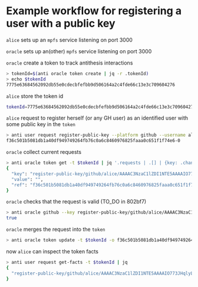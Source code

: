 # Example workflow for registering a user with a public key

`alice` sets up an `mpfs` service listening on port 3000

`oracle` sets up an(other) `mpfs` service listening on port 3000

`oracle` create a token to track antithesis interactions

```bash
> tokenId=$(anti oracle token create | jq -r .tokenId)
> echo $tokenId
7775e63684562092db55e0cdecbfefbb9d506164a2c4fde66c13e3c709604276
```
`alice` store the token id

```bash
tokenId=7775e63684562092db55e0cdecbfefbb9d506164a2c4fde66c13e3c709604276
```

`alice` request to register herself (or any GH user) as an identified user with some public key in the `token`

``` bash
> anti user request register-public-key --platform github --username alice --pubkeyhash AAAAC3NzaC1lZDI1NTE5AAAAIO773JHqlyLm5XzOjSe+Q5yFJyLFuMLL6+n63t4t7HR8 -t   $tokenId | jq -r
f36c501b5081db1a40df949749264fb76c0a6c8460976825faaa0c651f1f74e6-0
```

`oracle` collect current requests

```bash
> anti oracle token get -t $tokenId | jq '.requests | .[] | {key: .change.key, value: .change.value, ref: .outputRef}'
{
  "key": "register-public-key/github/alice/AAAAC3NzaC1lZDI1NTE5AAAAIO773JHqlyLm5XzOjSe+Q5yFJyLFuMLL6+n63t4t7HR8",
  "value": "",
  "ref": "f36c501b5081db1a40df949749264fb76c0a6c8460976825faaa0c651f1f74e6-0"
}
```

`oracle` checks that the request is valid (TO_DO in 802bf7)

```bash
> anti oracle github --key register-public-key/github/alice/AAAAC3NzaC1lZDI1NTE5AAAAIO773JHqlyLm5XzOjSe+Q5yFJyLFuMLL6+n63t4t7HR8 --value ""
true
```

`oracle` merges the request into the `token`

```bash
> anti oracle token update -t $tokenId -o f36c501b5081db1a40df949749264fb76c0a6c8460976825faaa0c651f1f74e6-0
```

now `alice` can inspect the token facts

```bash
> anti user request get-facts -t $tokenId | jq
{
  "register-public-key/github/alice/AAAAC3NzaC1lZDI1NTE5AAAAIO773JHqlyLm5XzOjSe+Q5yFJyLFuMLL6+n63t4t7HR8": ""
}
```

  <!-- * `oracle` merges the fact (via a cardano transaction) in the `token` when
    * `github` attests `alice` credentials as in the request

* `alice` waits for her identity to be registered by polling the chain to inspect the `token`
    * command: `anti query --username alice`
* `alice` registers her role as maintainer for repo `IntersectMBO/cardano-node-test`
  * command: `anti register-role --platform github --repository IntersectMBO/cardano-node-test --username alice --role maintainer`
  * fact:
    * key: `platform/repo/"maintainer"`
    * value: `{username: alice}`
  * `oracle` merges the fact into `token` when
    *  the `token` attests `alice` credentials user
    *  `github` attests `alice` role in the repository
* `alice` waits for her role to be registered  by polling the chain to inspect the `token`
    * command:  `anti query --username alice`
* now `alice` and `antithesis` will interact using the token state as interface
  * `alice` requests to run a new test
    * command: `anti request-test-run --platform github --repository IntersectMBO/cardano-node-test --commit 234456 --username alice`
    * fact:
      * key: `platform/repo/commit/"test-run"/run-index`
      * value: `{state: request, conditions: {timeout: 1d}}`
    * the test is described by the content of the repository (possibly with some subdirectory) at the given commit
      * need to document this and fill in details...
    * `oracle` merges `alice` request to create a test-run when
        * `alice` is a maintainer of the repo is a fact in the `token`
      * the `platform/repo/commit` prefix is not present in the `token` and the `run-index` is 0, or `run-index` - 1 is present for the `platform/repo/commit` prefix
  * `antithesis`, polls the `token` for requests to run and process `alice` request to test-run
      * if it doesn't accept the request conditions, `antithesis` requests to update the `token` with a rejection
        * command: `anti reject-test-run --platform github --repository IntersectMBO/cardano-node-test --commit 234456`
        * fact:
          * key: `platform/repo/commit/"test-run"/run-index`
          * value: `{state: rejected}`
        *  `oracle` merges `antithesis` request to update the token at index when
          * the request is signed by the hard-coded antithesis identity
          * the value for the key in the request is in `request` state
      * if it does accept it creates a request for the oracle to update the `token` with an acceptance
        * command: `anti accept-test-run --platform github --repository IntersectMBO/cardano-node-test --commit 234456`
        * fact:
          * key: `platform/repo/commit/"test-run"/run-index`
          * value: `{state: accepted}`
        * `oracle` merges `antithesis` request to update the token at index when
          * the request is signed by the hard-coded antithesis identity
          * the value for the key in the request is in `request` state
  * `antithesis`, which is also polling the antithesis platform, request to update the `token` with the test-run results
    * command: `anti response-test-run --platform github --repository IntersectMBO/cardano-node-test --commit 234456 --ipfs cbe89a098cfbae890db8fa0bcf8e9`
    * fact:
      * key `platform/repo/commit/"test-run"/run-index`
      * value `{state: finished, results: cbe89a098cfbae890db8fa0bcf8e9}`
    * `oracle` merges `antithesis` request to update the token at index when
       * the request is signed by the hard-coded antithesis identity
       * the value for the key in the request is in `progress` state -->

